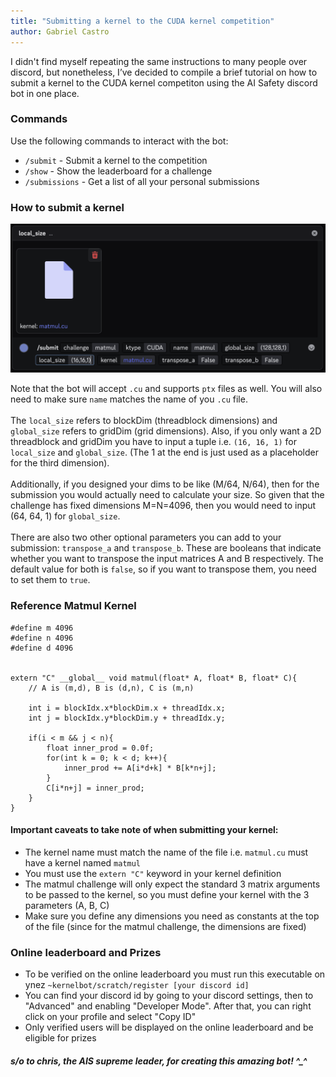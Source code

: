 ```yaml
---
title: "Submitting a kernel to the CUDA kernel competition"
author: Gabriel Castro
---
```


I didn't find myself repeating the same instructions to many people over discord, but nonetheless, I’ve decided to compile a brief tutorial on how to submit a kernel to the CUDA kernel competiton using the AI Safety discord bot in one place.

### Commands
Use the following commands to interact with the bot:
- `/submit` - Submit a kernel to the competition
- `/show` -  Show the leaderboard for a challenge
- `/submissions` - Get a list of all your personal submissions

### How to submit a kernel
![submit](/assets/submit_img_v2.png)

Note that the bot will accept `.cu` and supports `ptx` files as well. You will also need to make sure `name` matches the name of you `.cu` file. 
\
\
The `local_size` refers to blockDim (threadblock dimensions) and `global_size` refers to gridDim (grid dimensions). Also, if you only want a 2D threadblock and gridDim you have to input a tuple i.e. `(16, 16, 1)` for `local_size` and `global_size`. (The 1 at the end is just used as a placeholder for the third dimension).
\
\
Additionally, if you designed your dims to be like (M/64, N/64), then for the submission you would actually need to calculate your size. So given that the challenge has fixed dimensions M=N=4096, then you would need to input (64, 64, 1) for `global_size`.
\
\
There are also two other optional parameters you can add to your submission: `transpose_a` and `transpose_b`. These are booleans that indicate whether you want to transpose the input matrices A and B respectively. The default value for both is `false`, so if you want to transpose them, you need to set them to `true`.

### Reference Matmul Kernel
```
#define m 4096
#define n 4096
#define d 4096


extern "C" __global__ void matmul(float* A, float* B, float* C){
    // A is (m,d), B is (d,n), C is (m,n)

    int i = blockIdx.x*blockDim.x + threadIdx.x;
    int j = blockIdx.y*blockDim.y + threadIdx.y;

    if(i < m && j < n){
        float inner_prod = 0.0f;
        for(int k = 0; k < d; k++){
            inner_prod += A[i*d+k] * B[k*n+j];
        }
        C[i*n+j] = inner_prod;
    }
}
```


#### Important caveats to take note of when submitting your kernel:
- The kernel name must match the name of the file i.e. `matmul.cu` must have a kernel named `matmul`
- You must use the `extern "C"` keyword in your kernel definition
- The matmul challenge will only expect the standard 3 matrix arguments to be passed to the kernel, so you must define your kernel with the 3 parameters (A, B, C)
- Make sure you define any dimensions you need as constants at the top of the file (since for the matmul challenge, the dimensions are fixed)

### Online leaderboard and Prizes
- To be verified on the online leaderboard you must run this executable on ynez `~kernelbot/scratch/register [your discord id]`
- You can find your discord id by going to your discord settings, then to "Advanced" and enabling "Developer Mode". After that, you can right click on your profile and select "Copy ID"
- Only verified users will be displayed on the online leaderboard and be eligible for prizes

##### s/o to chris, the AIS supreme leader, for creating this amazing bot! ^_^


